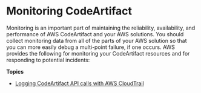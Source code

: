 # Monitoring CodeArtifact<a name="security-logging-and-monitoring"></a>

 Monitoring is an important part of maintaining the reliability, availability, and performance of AWS CodeArtifact and your AWS solutions\. You should collect monitoring data from all of the parts of your AWS solution so that you can more easily debug a multi\-point failure, if one occurs\. AWS provides the following for monitoring your CodeArtifact resources and for responding to potential incidents: 

**Topics**
+ [Logging CodeArtifact API calls with AWS CloudTrail](codeartifact-information-in-cloudtrail.md)